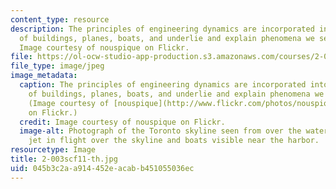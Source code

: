 ```yaml
---
content_type: resource
description: The principles of engineering dynamics are incorporated into the design
  of buildings, planes, boats, and underlie and explain phenomena we see every day.
  Image courtesy of nouspique on Flickr.
file: https://ol-ocw-studio-app-production.s3.amazonaws.com/courses/2-003sc-engineering-dynamics-fall-2011/045b3c2aa914452eacabb451055036ec_2-003scf11-th.jpg
file_type: image/jpeg
image_metadata:
  caption: The principles of engineering dynamics are incorporated into the design
    of buildings, planes, boats, and underlie and explain phenomena we see every day.
    (Image courtesy of [nouspique](http://www.flickr.com/photos/nouspique/5012353631/)
    on Flickr.)
  credit: Image courtesy of nouspique on Flickr.
  image-alt: Photograph of the Toronto skyline seen from over the water, with a commercial
    jet in flight over the skyline and boats visible near the harbor.
resourcetype: Image
title: 2-003scf11-th.jpg
uid: 045b3c2a-a914-452e-acab-b451055036ec
---
```

